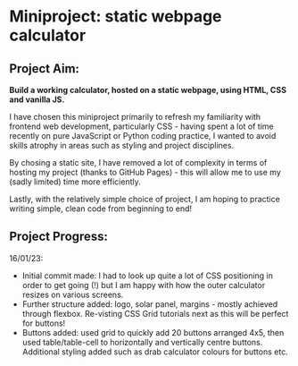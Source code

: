 # Miniproject: static webpage calculator        

## Project Aim:       
**Build a working calculator, hosted on a static webpage, using HTML, CSS and vanilla JS.**     

I have chosen this miniproject primarily to refresh my familiarity with frontend web development, particularly CSS - having spent a lot of time recently on pure JavaScript or Python coding practice, I wanted to avoid skills atrophy in areas such as styling and project disciplines.       

By chosing a static site, I have removed a lot of complexity in terms of hosting my project (thanks to GitHub Pages) - this will allow me to use my (sadly limited) time more efficiently.      

Lastly, with the relatively simple choice of project, I am hoping to practice writing simple, clean code from beginning to end!     

## Project Progress:        
16/01/23:        
- Initial commit made: I had to look up quite a lot of CSS positioning in order to get going (!) but I am happy with how the outer calculator resizes on various screens.       
- Further structure added: logo, solar panel, margins - mostly achieved through flexbox. Re-visting CSS Grid tutorials next as this will be perfect for buttons!     
- Buttons added: used grid to quickly add 20 buttons arranged 4x5, then used table/table-cell to horizontally and vertically centre buttons. Additional styling added such as drab calculator colours for buttons etc.      


